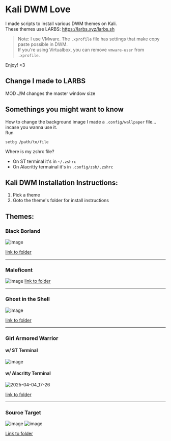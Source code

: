 # Kali DWM Love

I made scripts to install various DWM themes on Kali. <br>
These themes use LARBS: https://larbs.xyz/larbs.sh <br>

> Note: I use VMware. The `.xprofile` file has settings that make copy paste possible in DWM.<br> 
If you're using Virtualbox, you can remove `vmware-user` from `.xprofile`.

Enjoy! <3 <br>



## Change I made to LARBS

MOD J/M changes the master window size

## Somethings you might want to know

How to change the background image 
I made a `.config/wallpaper` file... incase you wanna use it. <br>
Run
```
setbg /path/to/file
```

Where is my zshrc file?
- On ST terminal it's in `~/.zshrc`
- On Alacritty termainal it's in `.config/zsh/.zshrc`

## Kali DWM Installation Instructions:
1. Pick a theme
2. Goto the theme's folder for install instructions


## Themes:
### Black Borland
![image](https://github.com/user-attachments/assets/10538829-32da-47b0-8969-77167a429831)

[link to folder](https://github.com/blue-pho3nix/dwm-love/tree/main/black-borland)

---

### Maleficent
![image](https://github.com/user-attachments/assets/299d83af-78ff-4fa9-a95c-e8d0ff1fe16e)
[link to folder](https://github.com/blue-pho3nix/dwm-love/tree/main/maleficent)

---

### Ghost in the Shell
![image](https://github.com/user-attachments/assets/02f7fffc-b7cb-4eb9-980a-d1059aef3b28)

[link to folder](https://github.com/blue-pho3nix/dwm-love/tree/main/ghost-in-the-shell)

---

### Girl Armored Warrior
#### w/ ST Terminal

![image](https://github.com/user-attachments/assets/28a05c6f-3088-44b2-b03b-8e314a6a2330)


#### w/ Alacritty Terminal

![2025-04-04_17-26](https://github.com/user-attachments/assets/0c0d1a2a-25e5-44cb-94d9-a86b6df54db5)

[link to folder](https://github.com/blue-pho3nix/dwm-love/tree/main/girl-armored-warrior)

---

### Source Target

![image](https://github.com/user-attachments/assets/6a3edf70-e7ad-4ce8-9178-3926bea259cf)
![image](https://github.com/user-attachments/assets/4a4ba33b-f38f-4e29-a1dd-e0a1f4b3c323)

[Link to folder](https://github.com/blue-pho3nix/dwm-love/tree/main/source-target)
